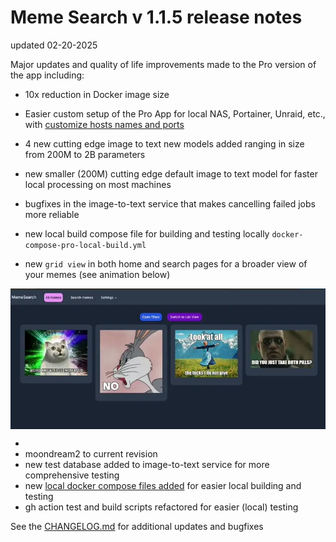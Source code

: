 


# Meme Search v 1.1.5 release notes

updated 02-20-2025

Major updates and quality of life improvements made to the Pro version of the app including:

- 10x reduction in Docker image size
- Easier custom setup of the Pro App for local NAS, Portainer, Unraid, etc., 
with [customize hosts names and ports](https://github.com/neonwatty/meme-search/tree/main?tab=readme-ov-file#custom-hosts-and-ports) 
- 4 new cutting edge image to text new models added ranging in size from 200M to 2B parameters
- new smaller (200M) cutting edge default image to text model for faster local processing on most machines



- bugfixes in the image-to-text service that makes cancelling failed jobs more reliable

- new local build compose file for building and testing locally `docker-compose-pro-local-build.yml`
- new `grid view` in both home and search pages for a broader view of your memes (see animation below)

<p align="center">
<img align="center" src="https://github.com/jermwatt/readme_gifs/blob/main/meme-search-grid-view-medium.webp" height="225">
</p>


- 
- moondream2 to current revision
- new test database added to image-to-text service for more comprehensive testing
- new [local docker compose files added](https://github.com/neonwatty/meme-search/tree/main?tab=readme-ov-file#building-the-app-locally-with-docker) for easier local building and testing
- gh action test and build scripts refactored for easier (local) testing

See the [CHANGELOG.md](https://github.com/neonwatty/meme-search/blob/main/CHANGELOG.md) for additional updates and bugfixes
<!--stackedit_data:
eyJoaXN0b3J5IjpbMTYzMDk3MTU5MF19
-->